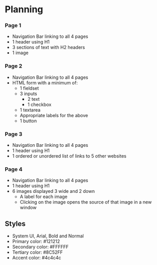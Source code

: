 # Planning
### Page 1
- Navigation Bar linking to all 4 pages
- 1 header using H1
- 3 sections of text with H2 headers
- 1 image
### Page 2
- Navigation Bar linking to all 4 pages
- HTML form with a minimum of:
  - 1 fieldset
  - 3 inputs
    - 2 text
    - 1 checkbox
  - 1 textarea
  - Appropriate labels for the above
  - 1 button
### Page 3
- Navigation Bar linking to all 4 pages
- 1 header using H1
- 1 ordered or unordered list of links to 5 other websites
### Page 4
- Navigation Bar linking to all 4 pages
- 1 header using H1
- 6 images displayed 3 wide and 2 down
  - A label for each image
  - Clicking on the image opens the source of that image in a new window

## Styles
- System UI, Arial, Bold and Normal
- Primary color: #121212
- Secondary color: #FFFFFF
- Tertiary color: #8C52FF
- Accent color: #4c4c4c

